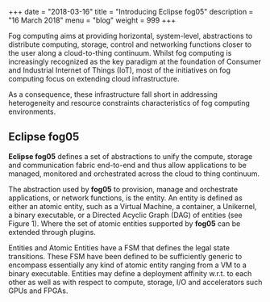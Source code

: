 +++
date = "2018-03-16"
title = "Introducing Eclipse fog05"
description = "16 March 2018"
menu = "blog"
weight = 999
+++

Fog computing aims at providing horizontal, system-level, abstractions to distribute computing, storage, control and networking
functions closer to the user along a cloud-to-thing continuum. Whilst fog computing is increasingly recognized as the key paradigm
at the foundation of Consumer and Industrial Internet of Things (IoT), most of the initiatives on fog computing focus on extending
cloud infrastructure.

As a consequence, these infrastructure fall short in addressing heterogeneity and resource constraints characteristics of fog
computing environments.

## Eclipse fog05
**Eclipse fog05** defines a set of abstractions to unify the compute, storage and communication fabric end-to-end and thus allow applications
to be managed, monitored and orchestrated across the cloud to thing continuum.

The abstraction used by **fog05** to provision, manage and orchestrate applications, or network functions, is the entity.
An entity is defined as either an atomic entity, such as a Virtual Machine, a container, a Unikernel, a binary executable,
or a Directed Acyclic Graph (DAG) of entities (see Figure 1). Where the set of atomic entities supported by **fog05** can be extended
through plugins.

Entities and Atomic Entities have a FSM that defines the legal state transitions. These FSM have been defined to be sufficiently
generic to encompass essentially any kind of atomic entity ranging from a VM to a binary executable. Entities may define a
deployment affinity w.r.t. to each other as well as with respect to compute, storage, I/O and accelerators such GPUs and FPGAs.